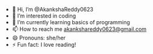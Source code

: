 - 👋 Hi, I’m @AkankshaReddy0623
- 👀 I’m interested in coding
- 🌱 I’m currently learning basics of programming
- 📫 How to reach me akankshareddy0623@gmail.com
- 😄 Pronouns: she/her
- ⚡ Fun fact: I love reading!

<!---
AkankshaReddy0623/AkankshaReddy0623 is a ✨ special ✨ repository because its `README.md` (this file) appears on your GitHub profile.
You can click the Preview link to take a look at your changes.
--->
